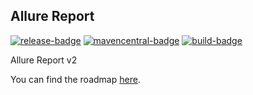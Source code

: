 ## Allure Report

[![release-badge][]][release]
[![mavencentral-badge][]][mavencentral]
[![build-badge][]][build]

Allure Report v2

You can find the roadmap [here](https://github.com/allurefw/allure-report/wiki/Roadmap).

[release]: https://github.com/allurefw/allure-report/releases/latest "Latest release"
[release-badge]: https://img.shields.io/github/release/allurefw/allure-report.svg?style=flat

[mavencentral]: https://mvnrepository.com/artifact/org.allurefw.report/allure-report "Maven central"
[mavencentral-badge]: https://img.shields.io/maven-central/v/org.allurefw.report/allure-report.svg?style=flat

[build]: https://ci.qameta.in/job/allure-report_deploy/lastBuild "Jenkins build"
[build-badge]: https://ci.qameta.in/buildStatus/icon?job=allure-report_deploy
